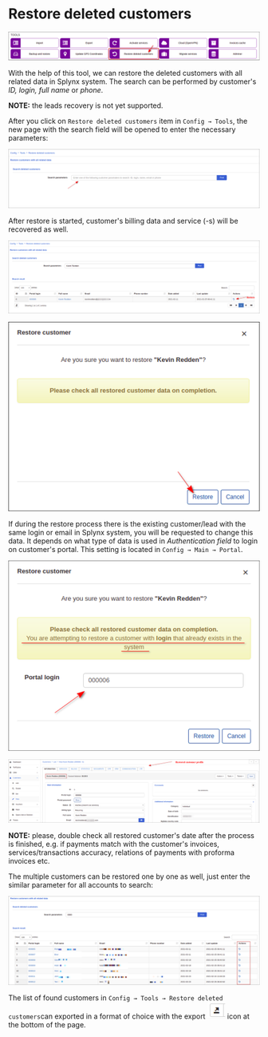 Restore deleted customers
===

![icon](icon.png)

With the help of this tool, we can restore the deleted customers with all related data in Splynx system. The search can be performed by customer's *ID, login, full name* or *phone*.

**NOTE:** the leads recovery is not yet supported.

After you click on `Restore deleted customers` item in `Config → Tools`, the new page with the search field  will be opened to enter the necessary parameters:

![](search_field.png)

After restore is started, customer's billing data and service (-s) will be recovered as well.

![](restore.png)

![](restore2.png)

If during the restore process there is the existing customer/lead with the same login or email in Splynx system, you will be requested to change this data. It depends on what type of data is used in *Authentication field* to login on customer's portal. This setting is located in `Config → Main → Portal`.

![](restore3.png)

![](restore4.png)

**NOTE:** please, double check all restored customer's date after the process is finished, e.g. if payments match with the customer's invoices, services/transactions accuracy, relations of payments with proforma invoices etc.

The multiple customers can be restored one by one as well, just enter the similar parameter for all accounts to search:

![](restore5.png)

The list of found customers in `Config → Tools → Restore deleted customers`can exported in a format of choice with the export <icon class="image-icon">![view_icon2.png](view_icon2.png)</icon> icon at the bottom of the page.
